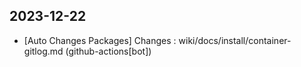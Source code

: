 
## 2023-12-22
 * [Auto Changes Packages] Changes : wiki/docs/install/container-gitlog.md (github-actions[bot])
